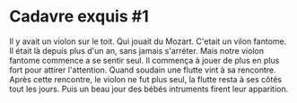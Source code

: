 # Cadavre exquis #1

Il y avait un violon sur le toit.
Qui jouait du Mozart.
C'etait un vilon fantome.
Il était là depuis plus d'un an, sans jamais s'arréter.
Mais notre violon fantome commence a se sentir seul.
Il commença à jouer de plus en plus fort pour attirer l'attention.
Quand soudain une flutte vint à sa rencontre.
Après cette rencontre, le violon ne fut plus seul, la flutte resta à ses côtés tout les jours.
Puis un beau jour des bébés intruments firent leur apparition.
